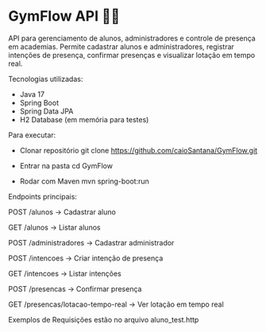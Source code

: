 # GymFlow API 🏋️‍♂️
API para gerenciamento de alunos, administradores e controle de presença em academias.
Permite cadastrar alunos e administradores, registrar intenções de presença,
confirmar presenças e visualizar lotação em tempo real.


Tecnologias utilizadas:
- Java 17
- Spring Boot
- Spring Data JPA
- H2 Database (em memória para testes)



Para executar:
- Clonar repositório
 git clone https://github.com/caioSantana/GymFlow.git

- Entrar na pasta
 cd GymFlow

- Rodar com Maven
 mvn spring-boot:run



Endpoints principais:

POST /alunos → Cadastrar aluno

GET /alunos → Listar alunos

POST /administradores → Cadastrar administrador

POST /intencoes → Criar intenção de presença

GET /intencoes → Listar intenções

POST /presencas → Confirmar presença

GET /presencas/lotacao-tempo-real → Ver lotação em tempo real

Exemplos de Requisições estão no arquivo aluno_test.http

